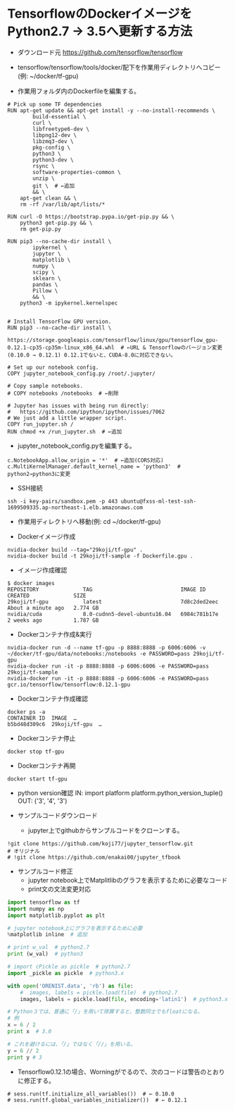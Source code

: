# TensorflowのDockerイメージをPython2.7 → 3.5へ更新する方法

* ダウンロード元
<https://github.com/tensorflow/tensorflow>

* tensorflow/tensorflow/tools/docker/配下を作業用ディレクトリへコピー(例: ~/docker/tf-gpu)
* 作業用フォルダ内のDockerfileを編集する。
```
# Pick up some TF dependencies
RUN apt-get update && apt-get install -y --no-install-recommends \
        build-essential \
        curl \
        libfreetype6-dev \
        libpng12-dev \
        libzmq3-dev \
        pkg-config \
        python3 \
        python3-dev \
        rsync \
        software-properties-common \
        unzip \
        git \  # ←追加
        && \
    apt-get clean && \
    rm -rf /var/lib/apt/lists/*

RUN curl -O https://bootstrap.pypa.io/get-pip.py && \
    python3 get-pip.py && \
    rm get-pip.py

RUN pip3 --no-cache-dir install \
        ipykernel \
        jupyter \
        matplotlib \
        numpy \
        scipy \
        sklearn \
        pandas \
        Pillow \
        && \
    python3 -m ipykernel.kernelspec


# Install TensorFlow GPU version.
RUN pip3 --no-cache-dir install \
    https://storage.googleapis.com/tensorflow/linux/gpu/tensorflow_gpu-0.12.1-cp35-cp35m-linux_x86_64.whl  # ←URL & Tensorflowのバージョン変更(0.10.0 → 0.12.1) 0.12.1でないと、CUDA-8.0に対応できない。

# Set up our notebook config.
COPY jupyter_notebook_config.py /root/.jupyter/

# Copy sample notebooks.
# COPY notebooks /notebooks  # ←削除

# Jupyter has issues with being run directly:
#   https://github.com/ipython/ipython/issues/7062
# We just add a little wrapper script.
COPY run_jupyter.sh /
RUN chmod +x /run_jupyter.sh  # ←追加
```
* jupyter_notebook_config.pyを編集する。

```
c.NotebookApp.allow_origin = '*'  # ←追加(CORS対応)
c.MultiKernelManager.default_kernel_name = 'python3'  # python2→python3に変更
```

* SSH接続
```
ssh -i key-pairs/sandbox.pem -p 443 ubuntu@fxss-ml-test-ssh-1699509335.ap-northeast-1.elb.amazonaws.com
```

* 作業用ディレクトリへ移動(例: cd ~/docker/tf-gpu)

* Dockerイメージ作成
```
nvidia-docker build --tag="29koji/tf-gpu" .
nvidia-docker build -t 29koji/tf-sample -f Dockerfile.gpu .
```

* イメージ作成確認
```
$ docker images
REPOSITORY              TAG                            IMAGE ID            CREATED              SIZE
29koji/tf-gpu           latest                         7d8c2ded2eec        About a minute ago   2.774 GB
nvidia/cuda             8.0-cudnn5-devel-ubuntu16.04   6984c781b17e        2 weeks ago          1.787 GB
```

* Dockerコンテナ作成&実行
```
nvidia-docker run -d --name tf-gpu -p 8888:8888 -p 6006:6006 -v ~/docker/tf-gpu/data/notebooks:/notebooks -e PASSWORD=pass 29koji/tf-gpu
nvidia-docker run -it -p 8888:8888 -p 6006:6006 -e PASSWORD=pass 29koji/tf-sample
nvidia-docker run -it -p 8888:8888 -p 6006:6006 -e PASSWORD=pass gcr.io/tensorflow/tensorflow:0.12.1-gpu
```

* Dockerコンテナ作成確認
```
docker ps -a
CONTAINER ID  IMAGE  …
b5bd48d309c6  29koji/tf-gpu  …
```

* Dockerコンテナ停止
```
docker stop tf-gpu
```

* Dockerコンテナ再開
```
docker start tf-gpu
```

* python version確認
IN:  import platform
     platform.python_version_tuple()
OUT: ('3', '4', '3')

* サンプルコードダウンロード
  * jupyter上でgithubからサンプルコードをクローンする。
```
!git clone https://github.com/koji77/jupyter_tensorflow.git
# オリジナル
# !git clone https://github.com/enakai00/jupyter_tfbook
```

* サンプルコード修正
  * jupyter notebook上でMatplitlibのグラフを表示するために必要なコード
  * print文の文法変更対応
``` py
import tensorflow as tf
import numpy as np
import matplotlib.pyplot as plt

# jupyter notebook上にグラフを表示するために必要
%matplotlib inline  # 追加

# print w_val  # python2.7
print (w_val)  # python3

# import cPickle as pickle  # python2.7
import _pickle as pickle  # python3.x

with open('ORENIST.data', 'rb') as file:
    #  images, labels = pickle.load(file)  # python2.7
    images, labels = pickle.load(file, encoding='latin1')  # python3.x

# Python３では、普通に「/」を用いて除算すると、整数同士でもfloatになる。
# 例
x = 6 / 2
print x  # 3.0

# これを避けるには、「/」ではなく「//」を用いる。
y = 6 // 2
print y # 3
```

* Tensorflow0.12.1の場合、Worningがでるので、次のコードは警告のとおりに修正する。
```
# sess.run(tf.initialize_all_variables())  # ← 0.10.0
# sess.run(tf.global_variables_initializer())  # ← 0.12.1
```
